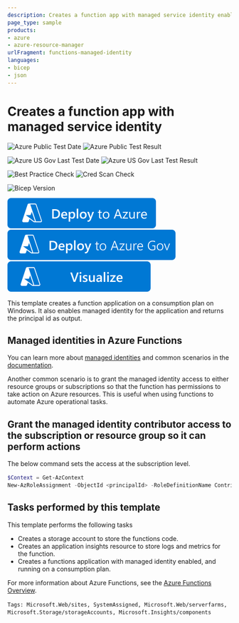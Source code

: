 ```yaml
---
description: Creates a function app with managed service identity enabled with Application Insights set up for logs and metrics.
page_type: sample
products:
- azure
- azure-resource-manager
urlFragment: functions-managed-identity
languages:
- bicep
- json
---
```


# Creates a function app with managed service identity

![Azure Public Test Date](https://azurequickstartsservice.blob.core.windows.net/badges/quickstarts/microsoft.web/functions-managed-identity/PublicLastTestDate.svg)
![Azure Public Test Result](https://azurequickstartsservice.blob.core.windows.net/badges/quickstarts/microsoft.web/functions-managed-identity/PublicDeployment.svg)

![Azure US Gov Last Test Date](https://azurequickstartsservice.blob.core.windows.net/badges/quickstarts/microsoft.web/functions-managed-identity/FairfaxLastTestDate.svg)
![Azure US Gov Last Test Result](https://azurequickstartsservice.blob.core.windows.net/badges/quickstarts/microsoft.web/functions-managed-identity/FairfaxDeployment.svg)

![Best Practice Check](https://azurequickstartsservice.blob.core.windows.net/badges/quickstarts/microsoft.web/functions-managed-identity/BestPracticeResult.svg)
![Cred Scan Check](https://azurequickstartsservice.blob.core.windows.net/badges/quickstarts/microsoft.web/functions-managed-identity/CredScanResult.svg)

![Bicep Version](https://azurequickstartsservice.blob.core.windows.net/badges/quickstarts/microsoft.web/functions-managed-identity/BicepVersion.svg)

[![Deploy To Azure](https://raw.githubusercontent.com/Azure/azure-quickstart-templates/master/1-CONTRIBUTION-GUIDE/images/deploytoazure.svg?sanitize=true)](https://portal.azure.com/#create/Microsoft.Template/uri/https%3A%2F%2Fraw.githubusercontent.com%2FAzure%2Fazure-quickstart-templates%2Fmaster%2Fquickstarts%2Fmicrosoft.web%2Ffunctions-managed-identity%2Fazuredeploy.json)
[![Deploy To Azure US Gov](https://raw.githubusercontent.com/Azure/azure-quickstart-templates/master/1-CONTRIBUTION-GUIDE/images/deploytoazuregov.svg?sanitize=true)](https://portal.azure.us/#create/Microsoft.Template/uri/https%3A%2F%2Fraw.githubusercontent.com%2FAzure%2Fazure-quickstart-templates%2Fmaster%2Fquickstarts%2Fmicrosoft.web%2Ffunctions-managed-identity%2Fazuredeploy.json)
[![Visualize](https://raw.githubusercontent.com/Azure/azure-quickstart-templates/master/1-CONTRIBUTION-GUIDE/images/visualizebutton.svg?sanitize=true)](http://armviz.io/#/?load=https%3A%2F%2Fraw.githubusercontent.com%2FAzure%2Fazure-quickstart-templates%2Fmaster%2Fquickstarts%2Fmicrosoft.web%2Ffunctions-managed-identity%2Fazuredeploy.json)

This template creates a function application on a consumption plan on Windows. It also enables managed identity for the application and returns the principal id as output.

## Managed identities in Azure Functions

You can learn more about [managed identities](https://docs.microsoft.com/azure/app-service/overview-managed-identity) and common scenarios in the [documentation](https://docs.microsoft.com/azure/app-service/overview-managed-identity#obtaining-tokens-for-azure-resources).

Another common scenario is to grant the managed identity access to either resource groups or subscriptions so that the function has permissions to take action on Azure resources. This is useful when using functions to automate Azure operational tasks.

## Grant the managed identity contributor access to the subscription or resource group so it can perform actions

The below command sets the access at the subscription level.

```powershell
$Context = Get-AzContext
New-AzRoleAssignment -ObjectId <principalId> -RoleDefinitionName Contributor -Scope "/subscriptions/$($Context.Subscription)"
```

## Tasks performed by this template

This template performs the following tasks

* Creates a storage account to store the functions code.
* Creates an application insights resource to store logs and metrics for the function.
* Creates a functions application with managed identity enabled, and running on a consumption plan.

For more information about Azure Functions, see the [Azure Functions Overview](https://azure.microsoft.com/documentation/articles/functions-overview/).

`Tags: Microsoft.Web/sites, SystemAssigned, Microsoft.Web/serverfarms, Microsoft.Storage/storageAccounts, Microsoft.Insights/components`
